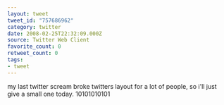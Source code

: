 ```yaml
---
layout: tweet
tweet_id: "757686962"
category: twitter
date: 2008-02-25T22:32:09.000Z
source: Twitter Web Client
favorite_count: 0
retweet_count: 0
tags:
- tweet
---
```


my last twitter scream broke twitters layout for a lot of people, so i'll just give a small one today. 10101010101
